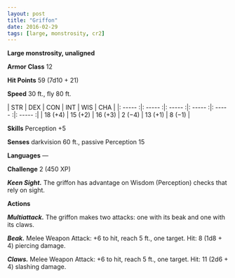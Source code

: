 ```yaml
---
layout: post
title: "Griffon"
date: 2016-02-29
tags: [large, monstrosity, cr2]
---
```


**Large monstrosity, unaligned**

**Armor Class** 12

**Hit Points** 59 (7d10 + 21)

**Speed** 30 ft., fly 80 ft.

|   STR   |   DEX   |   CON   |   INT   |   WIS   |   CHA   |
|: ----- :|: ----- :|: ----- :|: ----- :|: ----- :|: ----- :|
| 18 (+4) | 15 (+2) | 16 (+3) | 2 (−4) | 13 (+1) | 8 (−1) |

**Skills** Perception +5 

**Senses** darkvision 60 ft., passive Perception 15 

**Languages** — 

**Challenge** 2 (450 XP)

***Keen Sight.*** The griffon has advantage on Wisdom (Perception) checks that rely on sight. 

**Actions**

***Multiattack.*** The griffon makes two attacks: one with its beak and one with its claws. 

***Beak.*** Melee Weapon Attack: +6 to hit, reach 5 ft., one target. Hit: 8 (1d8 + 4) piercing damage. 

***Claws.*** Melee Weapon Attack: +6 to hit, reach 5 ft., one target. Hit: 11 (2d6 + 4) slashing damage.